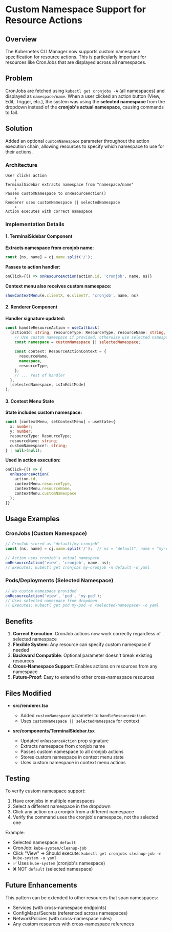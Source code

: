 # Custom Namespace Support for Resource Actions

## Overview

The Kubernetes CLI Manager now supports custom namespace specification for resource actions. This is particularly important for resources like CronJobs that are displayed across all namespaces.

## Problem

CronJobs are fetched using `kubectl get cronjobs -A` (all namespaces) and displayed as `namespace/name`. When a user clicked an action button (View, Edit, Trigger, etc.), the system was using the **selected namespace** from the dropdown instead of the **cronjob's actual namespace**, causing commands to fail.

## Solution

Added an optional `customNamespace` parameter throughout the action execution chain, allowing resources to specify which namespace to use for their actions.

### Architecture

```
User clicks action
    ↓
TerminalSidebar extracts namespace from "namespace/name"
    ↓
Passes customNamespace to onResourceAction()
    ↓
Renderer uses customNamespace || selectedNamespace
    ↓
Action executes with correct namespace
```

### Implementation Details

#### 1. TerminalSidebar Component

**Extracts namespace from cronjob name:**
```typescript
const [ns, name] = cj.name.split('/');
```

**Passes to action handler:**
```typescript
onClick={() => onResourceAction(action.id, 'cronjob', name, ns)}
```

**Context menu also receives custom namespace:**
```typescript
showContextMenu(e.clientX, e.clientY, 'cronjob', name, ns)
```

#### 2. Renderer Component

**Handler signature updated:**
```typescript
const handleResourceAction = useCallback(
  (actionId: string, resourceType: ResourceType, resourceName: string, customNamespace?: string) => {
    // Use custom namespace if provided, otherwise use selected namespace
    const namespace = customNamespace || selectedNamespace;
    
    const context: ResourceActionContext = {
      resourceName,
      namespace,
      resourceType,
    };
    // ... rest of handler
  },
  [selectedNamespace, isInEditMode]
);
```

#### 3. Context Menu State

**State includes custom namespace:**
```typescript
const [contextMenu, setContextMenu] = useState<{
  x: number;
  y: number;
  resourceType: ResourceType;
  resourceName: string;
  customNamespace?: string;
} | null>(null);
```

**Used in action execution:**
```typescript
onClick={() => {
  onResourceAction(
    action.id, 
    contextMenu.resourceType, 
    contextMenu.resourceName, 
    contextMenu.customNamespace
  );
}}
```

## Usage Examples

### CronJobs (Custom Namespace)

```typescript
// CronJob stored as "default/my-cronjob"
const [ns, name] = cj.name.split('/');  // ns = "default", name = "my-cronjob"

// Action uses cronjob's actual namespace
onResourceAction('view', 'cronjob', name, ns);
// Executes: kubectl get cronjobs my-cronjob -n default -o yaml
```

### Pods/Deployments (Selected Namespace)

```typescript
// No custom namespace provided
onResourceAction('view', 'pod', 'my-pod');
// Uses selected namespace from dropdown
// Executes: kubectl get pod my-pod -n <selected-namespace> -o yaml
```

## Benefits

1. **Correct Execution**: CronJob actions now work correctly regardless of selected namespace
2. **Flexible System**: Any resource can specify custom namespace if needed
3. **Backward Compatible**: Optional parameter doesn't break existing resources
4. **Cross-Namespace Support**: Enables actions on resources from any namespace
5. **Future-Proof**: Easy to extend to other cross-namespace resources

## Files Modified

- **src/renderer.tsx**
  - Added `customNamespace` parameter to `handleResourceAction`
  - Uses `customNamespace || selectedNamespace` for context

- **src/components/TerminalSidebar.tsx**
  - Updated `onResourceAction` prop signature
  - Extracts namespace from cronjob name
  - Passes custom namespace to all cronjob actions
  - Stores custom namespace in context menu state
  - Uses custom namespace in context menu actions

## Testing

To verify custom namespace support:

1. Have cronjobs in multiple namespaces
2. Select a different namespace in the dropdown
3. Click any action on a cronjob from a different namespace
4. Verify the command uses the cronjob's namespace, not the selected one

Example:
- Selected namespace: `default`
- CronJob: `kube-system/cleanup-job`
- Click "View" → Should execute: `kubectl get cronjobs cleanup-job -n kube-system -o yaml`
- ✅ Uses `kube-system` (cronjob's namespace)
- ❌ NOT `default` (selected namespace)

## Future Enhancements

This pattern can be extended to other resources that span namespaces:
- Services (with cross-namespace endpoints)
- ConfigMaps/Secrets (referenced across namespaces)
- NetworkPolicies (with cross-namespace rules)
- Any custom resources with cross-namespace references
